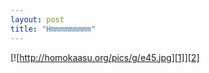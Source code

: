 ```yaml
---
layout: post
title: "Hmmmmmmmmm"
---
```

[![http://homokaasu.org/pics/g/e45.jpg][1]][2]

   [1]: http://homokaasu.org/pics/g/e45.jpg

   [2]: http://homokaasu.org/gematriculator/?referer

